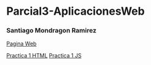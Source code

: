 # Parcial3-AplicacionesWeb

### Santiago Mondragon Ramirez

[Pagina Web](https://santidev2.github.io/Parcial3-AplicacionesWeb/)

[Practica 1 HTML](https://github.com/SantiDEV2/Parcial3-AplicacionesWeb/blob/main/Practica1/dom.html)
[Practica 1 JS](https://github.com/SantiDEV2/Parcial3-AplicacionesWeb/blob/main/Practica1/dom.js)

